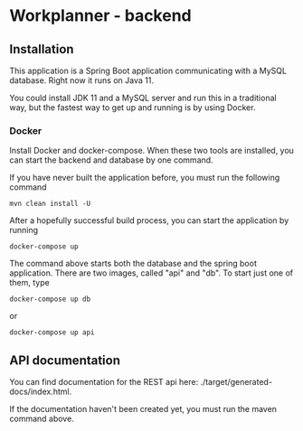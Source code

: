 # Workplanner - backend

## Installation

This application is a Spring Boot application communicating with a MySQL database. Right now it runs on Java 11.

You could install JDK 11 and a MySQL server and run this in a traditional way, but the fastest way to get up and running is by using Docker.

### Docker

Install Docker and docker-compose. When these two tools are installed, you can start the backend and database by one command.

If you have never built the application before, you must run the following command

    mvn clean install -U
    
After a hopefully successful build process, you can start the application by running

    docker-compose up
    
The command above starts both the database and the spring boot application.
There are two images, called "api" and "db". To start just one of them, type

    docker-compose up db
    
or

    docker-compose up api
    
## API documentation

You can find documentation for the REST api here: ./target/generated-docs/index.html.

If the documentation haven't been created yet, you must run the maven command above.


